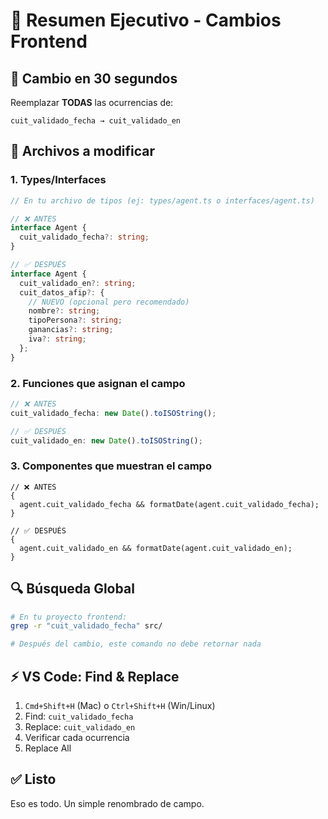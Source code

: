 # 📝 Resumen Ejecutivo - Cambios Frontend

## 🎯 Cambio en 30 segundos

Reemplazar **TODAS** las ocurrencias de:

```
cuit_validado_fecha → cuit_validado_en
```

## 📍 Archivos a modificar

### 1. Types/Interfaces

```typescript
// En tu archivo de tipos (ej: types/agent.ts o interfaces/agent.ts)

// ❌ ANTES
interface Agent {
  cuit_validado_fecha?: string;
}

// ✅ DESPUÉS
interface Agent {
  cuit_validado_en?: string;
  cuit_datos_afip?: {
    // NUEVO (opcional pero recomendado)
    nombre?: string;
    tipoPersona?: string;
    ganancias?: string;
    iva?: string;
  };
}
```

### 2. Funciones que asignan el campo

```typescript
// ❌ ANTES
cuit_validado_fecha: new Date().toISOString();

// ✅ DESPUÉS
cuit_validado_en: new Date().toISOString();
```

### 3. Componentes que muestran el campo

```tsx
// ❌ ANTES
{
  agent.cuit_validado_fecha && formatDate(agent.cuit_validado_fecha);
}

// ✅ DESPUÉS
{
  agent.cuit_validado_en && formatDate(agent.cuit_validado_en);
}
```

## 🔍 Búsqueda Global

```bash
# En tu proyecto frontend:
grep -r "cuit_validado_fecha" src/

# Después del cambio, este comando no debe retornar nada
```

## ⚡ VS Code: Find & Replace

1. `Cmd+Shift+H` (Mac) o `Ctrl+Shift+H` (Win/Linux)
2. Find: `cuit_validado_fecha`
3. Replace: `cuit_validado_en`
4. Verificar cada ocurrencia
5. Replace All

## ✅ Listo

Eso es todo. Un simple renombrado de campo.
